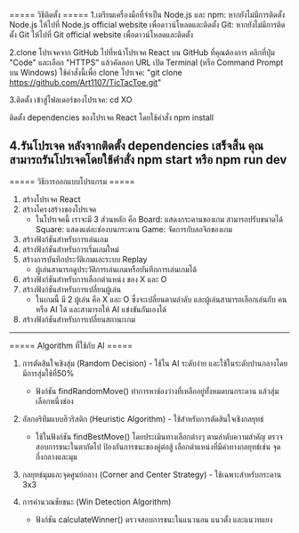 ===== วิธีติดตั้ง =====
1.เตรียมเครื่องมือที่จำเป็น
Node.js และ npm: หากยังไม่มีการติดตั้ง Node.js ให้ไปที่ Node.js official website เพื่อดาวน์โหลดและติดตั้ง
Git: หากยังไม่มีการติดตั้ง Git ให้ไปที่ Git official website เพื่อดาวน์โหลดและติดตั้ง

2.clone โปรเจคจาก GitHub
ไปที่หน้าโปรเจค React บน GitHub ที่คุณต้องการ
คลิกที่ปุ่ม "Code" และเลือก "HTTPS" แล้วคัดลอก URL
เปิด Terminal (หรือ Command Prompt บน Windows)
ใช้คำสั่งนี้เพื่อ clone โปรเจค:
"git clone https://github.com/Art1107/TicTacToe.git"

3.ติดตั้ง
เข้าสู่โฟลเดอร์ของโปรเจค:
cd XO

ติดตั้ง dependencies ของโปรเจค React โดยใช้คำสั่ง
npm install

4.รันโปรเจค
หลังจากติดตั้ง dependencies เสร็จสิ้น คุณสามารถรันโปรเจคโดยใช้คำสั่ง
npm start หรือ npm run dev
-----------------------------------------------------------------------------------------------------

===== วิธีการออกแบบโปรแกรม =====
1. สร้างโปรเจค React
2. สร้างโครงสร้างของโปรเจค
     - ในโปรเจคนี้ เราจะมี 3 ส่วนหลัก คือ
        Board: แสดงกระดานของเกม สามารถปรับขนาดได้
        Square: แสดงแต่ละช่องบนกระดาน
        Game: จัดการกับลอจิกของเกม
3. สร้างฟังก์ชันสำหรับการเล่นเกม
4. สร้างฟังก์ชันสำหรับการเริ่มเกมใหม่
5. สร้างการบันทึกประวัติเกมและระบบ Replay 
     -  ผู้เล่นสามารถดูประวัติการเล่นเกมหรือบันทึกการเล่นเกมได้
6. สร้างฟังก์ชันสำหรับการเลือกตำแหน่ง ของ X และ O
7. สร้างฟังก์ชันสำหรับการเปลี่ยนผู้เล่น
     - ในเกมนี้ มี 2 ผู้เล่น คือ X และ O ซึ่งจะเปลี่ยนตามลำดับ และผู้เล่นสามารถเลือกเล่นกับ คน หรือ AI ได้ และสามารถให้ AI แข่งขันกันเองได้
8. สร้างฟังก์ชันสำหรับการเปลี่ยนสถานะเกม

-----------------------------------------------------------------------------------------------------

===== Algorithm ที่ใช้กับ AI =====
1. การตัดสินใจเชิงสุ่ม (Random Decision) - ใช้ใน AI ระดับง่าย และใช้ในระดับปานกลางโดยมีการสุ่มใช้ที่50% 
    - ฟังก์ชัน findRandomMove() ทำการหาช่องว่างที่เหลืออยู่ทั้งหมดบนกระดาน แล้วสุ่มเลือกหนึ่งช่อง

2. อัลกอริทึมแบบฮิวริสติก (Heuristic Algorithm) - ใช้สำหรับการตัดสินใจเชิงกลยุทธ์
    - ใช้ในฟังก์ชัน findBestMove() โดยประเมินทางเลือกต่างๆ ตามลำดับความสำคัญ
        ตรวจสอบการชนะในตาถัดไป
        ป้องกันการชนะของคู่ต่อสู้
        เลือกตำแหน่งที่มีค่าทางกลยุทธ์เช่น จุดกึ่งกลางและมุม

3. กลยุทธ์มุมและจุดศูนย์กลาง (Corner and Center Strategy) - ใช้เฉพาะสำหรับกระดาน 3x3

4. การคำนวณชัยชนะ (Win Detection Algorithm) 
    - ฟังก์ชัน calculateWinner() ตรวจสอบการชนะในแนวนอน แนวตั้ง และแนวทแยง
